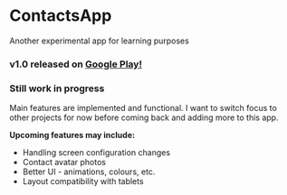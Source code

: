 ContactsApp
===========

Another experimental app for learning purposes

<h3>v1.0 released on <a href="https://play.google.com/store/apps/details?id=com.jerryfeng.contactsapp" target="_blank">Google Play!</a></h3>

<h3>Still work in progress</h3>

Main features are implemented and functional. I want to switch focus to other projects for now before coming back and adding more to this app.

<strong>Upcoming features may include:</strong>
<ul>
<li>Handling screen configuration changes</li>
<li>Contact avatar photos</li>
<li>Better UI - animations, colours, etc.</li>
<li>Layout compatibility with tablets</li>
</ul>
